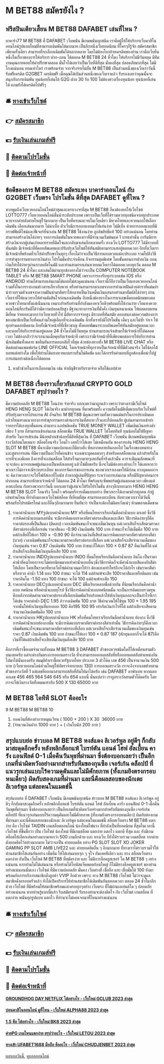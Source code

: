 # M BET88 สมัครยังไง ?
## ฟรีสปินเตียวเสี้ยน M BET88 DAFABET เล่นที่ไหน ?
บาคาร่า77 M BET88 ที่ DAFABET เว็บพนัน มีเกมพนันทุกชนิด เราคือผู้ให้ให้บริการเว็บคาสิโนออนไลน์รูปแบบใหม่ที่สามารถเดิมพันได้มากมาย เป็นอีกหนึ่งเว็บยอดนิยม ที่ใครๆก็รู้จัก สมัครสมาชิกเพียงครั้งเดียว สามารถที่จะเลือกเดิมพันได้หลากหลาย โดยไม่ต้องโยกย้ายเครดิตของท่าน เราคือเว็บยืนหนึ่งในเรื่องของการให้บริการ ฝาก-ถอน ได้ตลอด M BET88 24 ชั่วโมง ให้บริการไม่มีวันหยุด มีทีมงานคุณภายคอยให้คำปรึกษาตลอด มั่นใจได้เลยว่าเป็นเว็บที่ดีที่สุด มั่งคงที่สุด ปลอดภัยมากที่สุด ไม่มีโกงแน่นอน ยอดเท่าไหร่ เราพร้อมจ่าย จากจริงจ่ายไม่อั้น M BET88 เป็นส่วนหนึ่งของเว็บเราวันนี้รับฟรีเครดิต G2GBET เครดิตฟรี เมื่อคุณได้เป้นส่วนหนึ่งของเว็บเราแล้ว รับรองเลยว่าคุณนั้นจะสนุกกับการเดิมพัน ทุนน้อยก็เล่นได้ G2G ฝาก 30 รับ 100 ไม่ต้องห่วงเรื่องทุนน้อย ทุนน้อยก็เล่นได้ แถมยังได้เครดิตไปฟรีๆ

## 🛎 [ทางเข้าเว็บไซต์](https://bit.ly/3SdLNi2)
## 👉 [สมัครสมาชิก](https://bit.ly/3SdLNi2)
## 💵 [รับเงินเล่นเกมส์ฟรี](https://bit.ly/3dyRKHj)
## 👑 [ติดตามโปรโมชั่น](https://bit.ly/3dyRKHj)
## 📱 [ติดต่อเจ้าหน้าที่](https://bit.ly/3dyRKHj)

## ข้อดีของการ M BET88 สมัครแทง บาคาร่าออนไลน์ กับ G2GBET เว็บตรง โปรโมชั่น ดีที่สุด DAFABET ดูที่ไหน ?
หากพูดถึงเว็บหวยออนไลน์ใหม่ล่าสุดและครบวงจรที่สุด M BET88 ก็คงต้องยกให้เว็บไซต์ LOTTO777 เว็บหวยออนไลน์ชั้นนำระดับประเทศ เพราะเป็นเว็บที่ได้รวมหวยทุกชนิดจากทุกประเทศ หวยจากค่ายดังค่ายใหญ่ไว้มากมาย เป็นเว็บที่ครบและจบในเว็บเดียว มีหวยไทยและหวยนอกให้เลือกเดิมพัน เลือกเล่นมากมาย ไม่น่าเบื่อ ตัวเว็บมีการออกแบบมาให้เล่นง่าย ไม่มีเบื่อ ด้วยการออกแบบที่มีกราฟฟิคดีไซน์และฟีเจอร์ที่น่าเล่น M BET88 ใช้งานง่าย ถูกลิขสิทธิ์แท้ 100 อย่างแน่นอน โดยท่านสามารถสร้างเงินได้ง่ายๆ จากการเดิมพันในหวยของเราที่มีจำนวนเริ่มต้นแค่ 1 บาทเท่านั้น การันตีการสร้างเงินจากผู้เล่นเก่าหลายรายที่ติดใจและกลับมาเล่นอีกหลายครั้ง ทางเว็บ LOTTO777 ได้มีระบบที่ทันสมัย มีเจ้าหน้าที่ที่คอยอัพเดทและปรับปรุงเว็บไซต์ให้ทันสมัยตามกระแสอยู่ตลอดเวลา อีกทั้งเว็บเรามีเจ้าหน้าที่พร้อมที่จะให้คำปรึกษาในทุกๆ เรื่องไม่ว่าจะเป็นวิธีการแทงหวยแต่ละประเภท รวมไปถึงวิธีการทำธุรกรรมทางการเงินต่าง โปรโมชั่นประจำเดือน กิจกรรมสุดพิเศษ โดยขั้นตอนการฝากเงิน ถอนเงินก็ทำได้ง่ายๆผ่านระบบอัตโนมัติ และท่านสามารถเล่นหวยบนเว็บเราได้ตลอดเวลาทุกวัน ตลอด M BET88 24 ชั่วโมง และเล่นได้ผ่านทุกช่องทางไม่ว่าจะเป็น COMPUTER NOTEBOOK TABLET หรือ M BET88 SMART PHONE เพราะเรารองรับทุกระบบเช่น IOS หรือ ANDROID ท่านก็สามารถเล่นเกมได้แบบไม่สะดุดแน่นอน เว็บเรานี้ก็ถือว่าเป็นเว็บแทงหวยออนไลน์ รวมทั้งในการรายงานข่าวสารเกี่ยวกับหวย หรือท่านสามารถหาเลขจากการทำนายฝันด้วยตำราที่แม่นยำ นำรวบรวมตัวเลขจากความฝันนำมาตีตราให้กลายเป็นเงินหมื่นเงินแสนรอท่านมาสัมผัสได้ง่ายๆ ผ่านเว็บเราที่ให้แนวทางให้ท่านตัดสินใจก่อนลงเดิมพัน อีกหนึ่งช่องทางในการหาเลขเด็ดยอดนิยมของคอหวยชาวไทยมาตั้งแต่เนิ่นนาน เหมาะสำหรับท่านที่กำลังมองหาเว็บดีๆพร้อมทั้งใช้งานง่าย เว็บแทงหวยออนไลน์ที่การันตีได้ว่ามีความปลอดภัยสูง มีฐานะทางการเงินที่มั่งคั่ง เงินทุนหนาแน่น ให้ผลตอบแทนดีเยี่ยม จ่ายเยอะมากกว่าเว็บหวยทั่วไป มีอัตราการจ่ายสูง มีระบบที่ทันสมัย ตอบสนองต่อความต้องการของสมาชิกเป็นเว็บที่คนส่วนใหญ่เลือกที่จะลงเดิมพัน อีกทั้งเรายังมีโปรโมชั่น เด็ดๆ และไม่ซ้ำ จำเจ ให้ทุกท่านคอยติดตาม อีกทั้งมีเจ้าหน้าที่ที่เชี่ยวชาญ ทั้งคอยพัฒนาระบบอัพเดทให้ทันสมัยอยู่ตลอดเวลา และคอยให้บริการท่านอยู่ตลอด 24 ชั่วโมงไม่มีวันหยุด ท่านสามารถแจ้งเข้ามาให้เจ้าหน้าที่ได้ตลอดเวลา ไม่ต้องกลัวว่าจะรอนานเมื่อคุยกับเจ้าหน้าที่ เพราะเรามีเจ้าหน้าที่ที่เพียงพอต่อการให้บริการท่านนักเดิมพันทั้งหลาย ขอยืนยันการตอบกลับไวที่สุด ด้วยช่องทางทั้ง M BET88 LIVE CHAT หรือติดต่อผ่านแพตฟอร์ม LINE OFFICIAL โดยเจ้าหน้าที่ทุกรายเป็นเจ้าหน้าที่ที่มีตัวตนจริง ไม่ใช่ออโต้บอทแต่อย่างใด เพื่อให้ท่านได้แทงหวยแบบราบรื่นไม่ติดขัด และได้การรับคำตอบที่ถูกต้องเพื่อนำไปสู่การเล่นอย่างต่อเนื่องได้ตลอด
1. หาตัวช่วยในการเก็บออมเงิน เช่น ทำบัญชีรายรับรายจ่าย หรือใช้แอปช่วย

## M BET88 เรื่องราวเกี่ยวกับเกมส์ CRYPTO GOLD DAFABET สรุปว่าอะไร ?
มีความปลอดภัย M BET88 โอนง่าย จ่ายจริง บอกเลยว่ามาถูกแล้ว เพราะว่าทางเรามีเว็บไซต์ HENG HENG SLOT ได้เงินจริง มาฝากทุกคน ที่มาพร้อมทั้ง ความอัตโนมัติเต็มแบบกับเว็บไซต์ที่ปรับปรุงมาจากโปรแกรม AI อัจฉริยะ M BET88 มีคุณภาพรวมทั้งความแม่นยำในการประเมินผล แล้วก็หนทางแนวทางการทำธุรกรรมทางด้านการเงินที่สบาย เร็วและก็ปลอดภัย ผู้เล่นสามารถเข้าทำรายการได้เองทุกขั้นตอน ผ่านทาง แอปพลิเคชัน TRUE MONEY WALLET เพิ่มเติมเงินอย่างต่ำเพียง 1 บาท ก็สามารถเข้าเล่นเกม สล็อตเพิ่ม TRUE WALLET ได้โดยทันที ทุนน้อยไม่ใช่ปัญหาสำหรับ ในการเข้าเล่น มีน้อยฝากเข้าน้อยก็มีสิทธิ์ลุ้นเงิน ที่ DAFABET เว็บพนัน มีเกมพนันทุกชนิด รางวัลก้อนโตเหมาะ สล็อตโอนจริง โอนไว เลยก็ว่าได้เลย
ไม่เหมือนกัน ของการเล่น HENG HENG SLOT M BET88 นั้นจะมีความแปลกและก็มีบางสิ่ง ที่หลากหลายกันออกไป ในเรื่องของหนทาง และสูตรการเล่น ที่มีความเป็นอะไรที่ค่อนข้าง จะเฉพาะบุคคลมากๆ สำหรับคอสล็อตเกม แล้วสำหรับในการที่จะลงดีเทล ถึงการที่จะเล่นสล็อต ให้สำเร็จมากมายๆเลยอันที่จริงแล้วนั้น ควรจะมีคุณลักษณะที่จะจะต้อง มาจากเพศผู้เล่นเองเป็นหลักเลยอยู่ แล้วใช่มั้ยขอรับ ซึ่งจะไม่มีช่องทางทำอะไร ได้เลยหากว่าพวกเราไม่อาจจะมีระบบระเบียบ ของการจัดการของการเล่น ของพวกเราเองมาให้ดีก่อน บางบุคคลอาจจะ คิดว่าพวกเราจะไปโฟกัสเอาที่โบนัส
ถ้าหากผู้เล่นที่ปัญหา ระหว่างการเล่นเกม หรือมีปัญหาอ่อนการฝากถอน สามารถทักหาเจ้าหน้าที่ ได้ตลอด 24 ชั่วโมง ที่พร้อมจะซัพพอร์ตผู้เล่นตลอดเวลา เพียงแต่ ลงทะเบียน กับทางพวกเราวันนี้ บอกเลยว่าผู้เล่นจะได้รับโปรโมชั่น ต่างๆอีกเยอะมาก HENG HENG M BET88 SLOT โอนจริง โอนไว พร้อมบริการเต็มแบบอย่าง ที่พวกเราได้เอามาฝากทุกคน ถ้าผู้เล่นท่านไหน ที่กำลังมองหาเว็บไซต์สล็อต ที่เยี่ยมที่สุด สามารถลงทะเบียน กับทางพวกเราได้วันนี้ พร้อมรับโปรสมัครใหม่ และก็อื่นๆอีกมากมาย ยืนยันว่า จำเป็นจะต้องไม่ผิดหวังแน่ๆ ห้ามพลาดเด็ดขาด
1. ราคาค่าน้ำแบบ MYรูปแบบค่าน้ำแบบ MY หรือที่คนไทยเราเรียกกันคือค่าน้ำแบบ มาเลย์ ซึ่งวิธีการคิดค่าน้ำแบบมาเลย์นั้น จะมีการคิดแบบราคาอัตราต่อรองสีแดงและสีดำ วิธีการคิดง่ายๆก็คือราคาต่อรองที่เป็นสีแดง (ติดลบ) เวลาเดิมพันชนะก็จะชนะเต็มเงินทุน แต่เวลาเสียก็จะเสียตามราคาอัตราต่อรองที่เลือกเช่น ราคาสีแดง -0.90 เงินเดิมพัน 100 บาท ถ้าชนะก็จะได้เต็มคือ 100 บาท แต่ถ้าเสียก็ให้เอา 100 × -0.90 90 คือจำนวนเงินที่เสียส่วนการคิดแบบราคาอัตราต่อรองสีดำ (บวก) เวลาเดิมพันชนะก็จะชนะตามราคาอัตราต่อรองที่เลือก แต่เวลาเสียก็จะเสียจำนวนเต็มของเงินทุนเช่น ราคา 0.87 เงินเดิมพัน 100 บาท ถ้าชนะก็ให้เอา 100 × 0.87 87 คืนเงินที่ได้ แต่ถ้าเสียก็จะเสียเต็มเงินทุนคือเสีย 100 บาท
2. ราคาค่าน้ำแบบ INDOรูปแบบค่าน้ำแบบ INDO ที่คนไทยเรียกกันคือค่าน้ำแบบ อินโด เป็นราคาค่าน้ำที่คนไทยอาจจะไม่ค่อยนิยมมากเท่าค่าน้ำแบบอื่นๆซึ่งวิธีการคิดก็จะมีค่าน้ำแบบสีแดงกับสีดำให้เลือก โดยเป็นราคาที่ทางเว็บไซต์คำนวณมาให้ว่า ต้องแทงเท่าไหร่ถึงจะได้กำไร เช่นราคาสีดำหรือบวก ค่าน้ำ 1.14 แทง 100 ถ้าชนะ จะได้ 114 แต่ถ้าแพ้จะเสีย 100ราคาสีแดงหรือติดลบ เช่น ราคาอินโด -1.50 แทง 100 ถ้าชนะ จะได้ 100 แต่ถ้าแพ้จะเสีย 150
3. ราคาค่าน้ำแบบ DECรูปแบบค่าน้ำแบบ DEC มีชื่อเรียกหลายชื่อด้วยกัน ที่นิยมเรียกกันคือค่าน้ำแบบ ทศนิยม หรือค่าน้ำแบบยุโรป ซึ่งวิธีการคิดค่าน้ำแบบทศนิยมนั้น จะเป็นการคิดแบบรวมทุน คือหลังจากคิดคำนวณราคาต่อรองที่เลือกเดิมพันเรียบร้อยแล้วให้หักเงินทุนออกจะเป็นกำไรที่เราได้เช่น ราคาค่าน้ำ DEC 1.95 ถ้าวางเดิมพัน 100 บาท วิธีคำนวณให้ใช้ทุน 100 × 1.95 195 จากนั้นให้หักเงินทุนที่แทงออก 100 คือ195 100 95 เท่ากับเงินกำไรที่ได้ แต่ถ้าเสียจะเสียตามจำนวนเงินเดิมพันคือ 100 บาท
4. ราคาค่าน้ำแบบ HKรูปแบบค่าน้ำแบบ HK หรือที่คนไทยเราเรียกกันคือค่าน้ำแบบ ฮ่องกง ซึ่งวิธีการคิดค่าน้ำแบบฮ่องกงนั้น จะมีการคิดแบบราคาอัตราต่อรองสีดำเท่านั้น วิธีการคิดง่ายๆก็คือเวลาเดิมพันชนะก็จะชนะตามราคาอัตราต่อรองที่เลือก แต่เวลาเสียก็จะเสียจำนวนเต็มของเงินทุนเช่น ราคา 0.87 เงินเดิมพัน 100 บาท ถ้าชนะก็ให้เอา 100 × 0.87 187 (หักทุนออกก็จะได้ 87)​​​​ คือเงินที่ได้แต่ถ้าเสียก็จะเสียเต็มเงินทุนคือเสีย 100 บาท

คือการที่เราซื้อเลขจำนวนทั้งหมด M BET88 3 DAFABET ตัวของหวยชนิดใดก็ได้เหมือนสามตัวบนเลยครับ แต่จะต่างกันตรงการออกผลรางวัล ที่จะสามารถออกผลสลับที่หรือออกผลสลับตำแหน่งกันไปมาได้นั่นเองครับ
สมมุติถ้าเราซื้อหวยรัฐบาลไทย ประเภท 3 ตัวโต๊ด เลข 456 เป็นจำนวนเงิน 500 บาท (เว็บหวยออนไลน์ส่วนใหญ่ให้อัตราจ่ายบาทละ 130) การออกผลรางวัล เราจะอิงจากเลขท้ายสามตัวของรางวัลที่ 1 แต่เลขที่ออกมาสามารถสลับที่กันไปมาได้ครับ
เช่น DAFABET ดาฟาเบท หากผลออกเลข 456 465 564 546 645 หรือ 654 แบบนี้ นั่นแปลว่า เราถูกรางวัลสามตัวโต๊ดครับ โดยเราจะได้เงินรางวัลทั้งหมดเท่ากับ 500 X 130 65000 บาท

## M BET88 ไอทีพี SLOT คืออะไร
9 M BET88 M BET88 10
1. ยอดเงินที่ต้องทำการหมุนเวียน ( 1000 + 200 ) X 30  36000 บาท
2. (จำนวนเงินฝาก 1000 บาท ) + ( เงินโบนัส 200 บาท )

## สรุปแบบย่อ ข่าวบอล M BET88 หงส์แดง ลิเวอร์พูล อยู่ดีๆ ก็กลับมาสะดุดอีกครั้ง หลังพลิกล็อกแพ้ ไบรท์ตัน แอนด์ โฮฟ อัลเบี้ยน คารัง แอนฟิลด์ 0-1 เมื่อคืนวันพุธที่ผ่านมา ซึ่งต้องบอกเลยว่า เป็นอีกเกมที่น่าผิดหวังอย่างมากสำหรับทีมของกุนซือ เจอร์เก้น คล็อปป์ ที่แนวรุกเล่นแบบไร้ความดุดันและไม่มีศักยภาพ (ทั้งเกมยิงตรงกรอบหนเดียว) ผิดกับสองเกมที่ผ่านมา และนี่คือผลสอบของนักเตะ ลิเวอร์พูล แต่ละคนในแมตช์นี้
สรุปแบบย่อ ที่ DAFABET เว็บพนัน มีเกมพนันทุกชนิด ข่าวบอล M BET88 หงส์แดง ลิเวอร์พูล อยู่ดีๆ ก็กลับมาสะดุดอีกครั้ง หลังพลิกล็อกแพ้ ไบรท์ตัน แอนด์ โฮฟ อัลเบี้ยน คารัง แอนฟิลด์ 0-1 เมื่อคืนวันพุธที่ผ่านมา ซึ่งต้องบอกเลยว่า เป็นอีกเกมที่น่าผิดหวังอย่างมากสำหรับทีมของกุนซือ เจอร์เก้น คล็อปป์ ที่แนวรุกเล่นแบบไร้ความดุดันและไม่มีศักยภาพ (ทั้งเกมยิงตรงกรอบหนเดียว) ผิดกับสองเกมที่ผ่านมา และนี่คือผลสอบของนักเตะ ลิเวอร์พูล แต่ละคนในแมตช์นี้ สล็อตเว็บตรง M BET88 แตกง่าย คือ เว็บไซต์ TAIDIN เกมสล็อตออนไลน์ น้องใหม่ไฟแรง ที่กำลังเป็นที่ยอดนิยม ที่สุดในเวลานี้ เว็บไซต์ ที่ขึ้นชื่อว่า เป็น เว็บไซต์ น้องใหม่ ที่มีเกมสล็อต แตกง่าย แตกไว แตกดี ที่สุด และ ยังมีเกมสล็อตให้เลือกเล่นอย่างมากมายกว่า 500 เกมอีกด้วย และ ทางเว็บ ก็ยังได้รวบรวม เกมสล็อต จากค่ายดังยอดฮิตไว้อย่างมากมาย ไม่ว่าจะเป็น ค่ายยอดฮิต อย่าง PG SLOT SLOT XO JOKER GAMING PP SLOT AMB LIVE22 และ ค่ายยอดฮิตอื่น ๆ อีกมากมาย ที่ทางเราได้รวบรวมไว้ให้ท่านสมาชิกได้เล่นกันอย่าง เต็มอิ่ม ให้ได้เล่นแบบจุก ๆ จุใจ กันเลยทีเดียว และ ทาง สล็อตเว็บตรง แตกง่าย ยังเป็น เว็บไซต์ M BET88 ที่สมัครง่าย และ ไม่มีการล็อคยูสเซอร์ ใด M BET88 ๆ อย่างแน่นอน หากท่านไม่ได้เล่นนาน หรือท่านได้โบนัสแจ็คพอตก้อนใหญ่ ก็ไม่มีทางล็อคยูสเซอร์ ของท่านอย่างแน่นอนนั้นเอง เว็บไซต์ ที่มีความปลอดภัย มั่นคง เว็บตรงที่ เชื่อถือ และ เชื่อมั่นได้ 100 ยังมาพร้อมกับการบริการสมาชิกดั่งลูกค้า VVIP อีกด้วย เพราะ ทาง M BET88 เว็บไซต์ ไม่ว่าจะดูแลสมาชิกดั่งครอบครัวแล้ว ยังได้เปิดบริการให้ท่านสมาชิกได้เดิมพันกันตลอดเวลา ตลอด 24 ชั่วโมงอีกด้วย เว็บไซต์ ที่มีพร้อมให้สมาชิกพร้อมและครบทุกๆอย่าง เว็บตรง ที่ไม่ผ่านเอเย่นต์ใด ๆ ปลอดภัย อย่างแน่นอน หากท่านรู้แบบนี้แล้ว รีบสมัครมาสิ รับรองท่านจะต้องติดใจ กับ เว็บไซต์ เกมสล็อต ที่แตกง่าย พนันทุกรูปแบบ แตกไว ที่ท่านจะไม่เคยเจอมาที่ไหนอย่างแน่นอน

## 🛎 [ทางเข้าเว็บไซต์](https://bit.ly/3SdLNi2)
## 👉 [สมัครสมาชิก](https://bit.ly/3SdLNi2)
## 💵 [รับเงินเล่นเกมส์ฟรี](https://bit.ly/3dyRKHj)
## 👑 [ติดตามโปรโมชั่น](https://bit.ly/3dyRKHj)
## 📱 [ติดต่อเจ้าหน้าที่](https://bit.ly/3dyRKHj)

#### [GROUNDHOG DAY NETFLIX ได้อย่างไร - เว็บใหม่ GCLUB 2023 ล่าสุด](https://atom.io/themes/groundhog%20day%20netflix%20ได้อย่างไร%20-%20เว็บใหม่%20gclub%202023%20ล่าสุด)
#### [บ่อนคาสิโนออนไลน์ ดูที่ไหน - เว็บใหม่ ALPHA88 2023 ล่าสุด](https://atom.io/themes/บ่อนคาสิโนออนไลน์%20ดูที่ไหน%20-%20เว็บใหม่%20alpha88%202023%20ล่าสุด)
#### [1.5 คือ ได้อย่างไร - เว็บใหม่ BK8 2023 ล่าสุด](https://atom.io/themes/1.5%20คือ%20ได้อย่างไร%20-%20เว็บใหม่%20bk8%202023%20ล่าสุด)
#### [ค่ายPG เกมไหนแตกง่าย สรุปว่าอะไร - เว็บใหม่ LETOU 2023 ล่าสุด](https://atom.io/themes/ค่ายpg%20เกมไหนแตกง่าย%20สรุปว่าอะไร%20-%20เว็บใหม่%20letou%202023%20ล่าสุด)
#### [ทางเข้า UFABET1688 มือถือ คืออะไร - เว็บใหม่ CHUDJENBET 2023 ล่าสุด](https://atom.io/themes/ทางเข้า%20ufabet1688%20มือถือ%20คืออะไร%20-%20เว็บใหม่%20chudjenbet%202023%20ล่าสุด)

[ผลบอลวันนี้](https://siamsport.tv "ผลบอลวันนี้"), [ดูบอลออนไลน์](https://siamsport.tv/ดูบอลสด "ดูบอลออนไลน์")